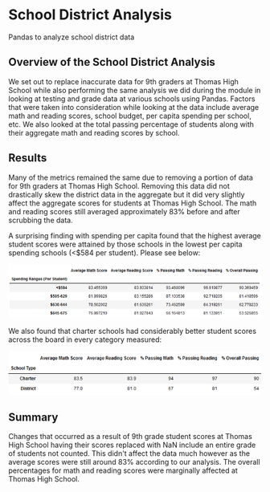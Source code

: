 # School District Analysis
Pandas to analyze school district data

## Overview of the School District Analysis
We set out to replace inaccurate data for 9th graders at Thomas High School while also performing the same analysis we did during the module in looking at testing and grade data at various schools using Pandas. Factors that were taken into consideration while looking at the data include average math and reading scores, school budget, per capita spending per school, etc. We also looked at the total passing percentage of students along with their aggregate math and reading scores by school. 

## Results
Many of the metrics remained the same due to removing a portion of data for 9th graders at Thomas High School. Removing this data did not drastically skew the district data in the aggregate but it did very slightly affect the aggregate scores for students at Thomas High School. The math and reading scores still averaged approximately 83% before and after scrubbing the data. 

A surprising finding with spending per capita found that the highest average student scores were attained by those schools in the lowest per capita spending schools (<$584 per student). Please see below:

![](https://github.com/JonathanBrown003/School_District_Analysis/blob/aae9c42cd83848726c6a54154b36558cf291fbff/Resources/Spending_BySchool.PNG)

We also found that charter schools had considerably better student scores across the board in every category measured:

![](https://github.com/JonathanBrown003/School_District_Analysis/blob/803ea7ebaccfeeb229bec6d3ee73f2f49af23b5a/Resources/Charter_Schools.PNG)

## Summary
Changes that occurred as a result of 9th grade student scores at Thomas High School having their scores replaced with NaN include an entire grade of students not counted. This didn't affect the data much however as the average scores were still around 83% according to our analysis. The overall percentages for math and reading scores were marginally affected at Thomas High School. 
